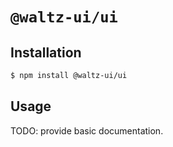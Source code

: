 # `@waltz-ui/ui`

## Installation

```sh
$ npm install @waltz-ui/ui
```

## Usage

TODO: provide basic documentation. 

